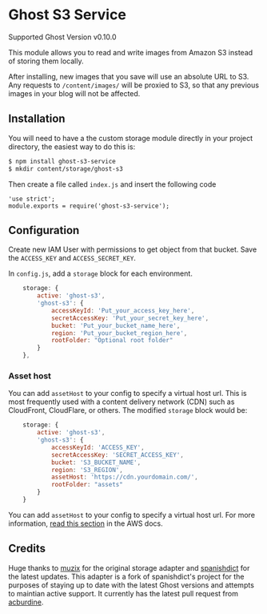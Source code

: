 # Ghost S3 Service
Supported Ghost Version v0.10.0

This module allows you to read and write images from Amazon S3 instead of
storing them locally.

After installing, new images that you save will use an absolute URL to S3. Any
requests to `/content/images/` will be proxied to S3, so that any previous
images in your blog will not be affected.

## Installation

You will need to have a the custom storage module directly in your project
directory, the easiest way to do this is:

```bash
$ npm install ghost-s3-service
$ mkdir content/storage/ghost-s3
```

Then create a file called `index.js` and insert the following code

```
'use strict';
module.exports = require('ghost-s3-service');
```

## Configuration

Create new IAM User with permissions to get object from that bucket. Save the
`ACCESS_KEY` and `ACCESS_SECRET_KEY`.

In `config.js`, add a `storage` block for each environment.

```javascript
    storage: {
        active: 'ghost-s3',
        'ghost-s3': {
            accessKeyId: 'Put_your_access_key_here',
            secretAccessKey: 'Put_your_secret_key_here',
            bucket: 'Put_your_bucket_name_here',
            region: 'Put_your_bucket_region_here',
            rootFolder: "Optional root folder"
        }
    },
```

### Asset host
You can add `assetHost` to your config to specify a virtual host url. This is
most frequently used with a content delivery network (CDN) such as CloudFront,
CloudFlare, or others. The modified `storage` block would be:

```javascript
    storage: {
        active: 'ghost-s3',
        'ghost-s3': {
            accessKeyId: 'ACCESS_KEY',
            secretAccessKey: 'SECRET_ACCESS_KEY',
            bucket: 'S3_BUCKET_NAME',
            region: 'S3_REGION',
            assetHost: 'https://cdn.yourdomain.com/',
            rootFolder: "assets"
        }
    }
```

You can add `assetHost` to your config to specify a virtual host url. For more
information, [read this section](http://docs.aws.amazon.com/AmazonS3/latest/dev/VirtualHosting.html)
in the AWS docs.

## Credits
Huge thanks to [muzix](https://github.com/muzix/ghost-s3) for the original storage adapter and [spanishdict](https://github.com/spanishdict/ghost-s3-compat) for the latest updates. This adapter is a fork of spanishdict's project for the purposes of staying up to date with the latest Ghost versions and attempts to maintian active support. It currently has the latest pull request from [acburdine](https://github.com/spanishdict/ghost-s3-compat/pull/11).
